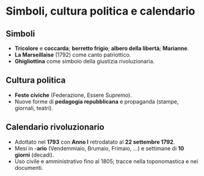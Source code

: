 # Simboli, cultura politica e calendario

## Simboli
- **Tricolore** e **coccarda**; **berretto frigio**; **albero della libertà**; **Marianne**.
- **La Marseillaise** (1792) come canto patriottico.
- **Ghigliottina** come simbolo della giustizia rivoluzionaria.

## Cultura politica
- **Feste civiche** (Federazione, Essere Supremo).
- Nuove forme di **pedagogia repubblicana** e propaganda (stampe, giornali, teatri).

## Calendario rivoluzionario
- Adottato nel **1793** con **Anno I** retrodatato al **22 settembre 1792**.
- Mesi in -**ario** (Vendemmiaio, Brumaio, Frimaio, …) e settimane di **10 giorni** (decadi).
- Uso civile e amministrativo fino al 1805; tracce nella toponomastica e nei documenti.
